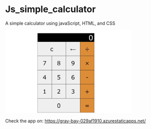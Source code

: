 # Js_simple_calculator

A simple calculator using javaScript, HTML, and CSS

<img src="./calculator.jpg" alt="Js calculator" width="400" />

Check the app on:
https://gray-bay-029af1910.azurestaticapps.net/
